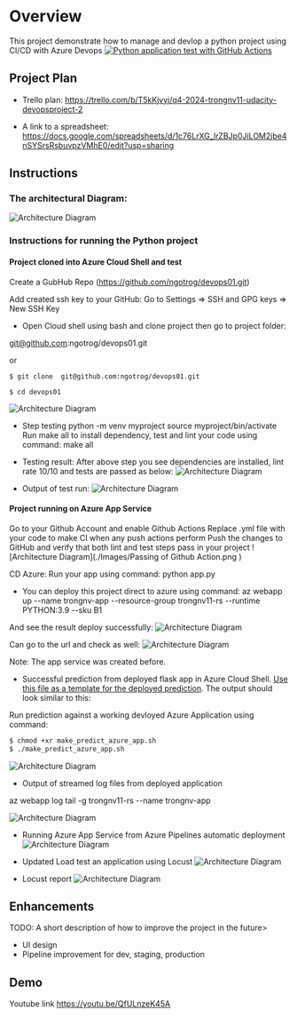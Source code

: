 # Overview   
This project demonstrate how to manage and devlop a python project using CI/CD with Azure Devops
[![Python application test with GitHub Actions](https://github.com/ngotrog/devops01/actions/workflows/main.yml/badge.svg)](https://github.com/ngotrog/devops01/actions/workflows/main.yml)
## Project Plan
* Trello plan: https://trello.com/b/T5kKjvyj/q4-2024-trongnv11-udacity-devopsproject-2

* A link to a spreadsheet: https://docs.google.com/spreadsheets/d/1c76LrXG_IrZBJp0JiLOM2jbe4nSYSrsRsbuvpzVMhE0/edit?usp=sharing

## Instructions

### The architectural Diagram:
![Architecture Diagram](./Images/ArrchitectDiagram.png )

### Instructions for running the Python project
#### Project cloned into Azure Cloud Shell and test
Create a GubHub Repo (https://github.com/ngotrog/devops01.git)

Add created ssh key to your GitHub: Go to Settings => SSH and GPG keys => New SSH Key

* Open Cloud shell using bash and clone project then go to project folder:

 git@github.com:ngotrog/devops01.git

or

`$ git clone  git@github.com:ngotrog/devops01.git`

`$ cd devops01`

![Architecture Diagram](./Images/CloneCode.png )

* Step testing 
python -m venv myproject
source myproject/bin/activate
Run make all to install dependency, test and lint your code using command: make all

* Testing result:
After above step you see dependencies are installed, lint rate 10/10 and tests are passed as below:
![Architecture Diagram](./Images/MakeAll.png )

* Output of test run:
![Architecture Diagram](./Images/OutputAction.png )
#### Project running on Azure App Service
Go to your Github Account and enable Github Actions
Replace .yml file with your code to make CI when any push actions perform
Push the changes to GitHub and verify that both lint and test steps pass in your project
![Architecture Diagram](./Images/Passing of Github Action.png )

CD Azure:
Run your app using command: python app.py

* You can deploy this project direct to azure using command:
az webapp up --name trongnv-app --resource-group trongnv11-rs --runtime PYTHON:3.9 --sku B1

And see the result deploy successfully:
![Architecture Diagram](./Images/DeploySuccess_MakePredict.png )

Can go to the url and check as well:
![Architecture Diagram](./Images/WebAppSuccess.png )

Note: The app service was created before.

* Successful prediction from deployed flask app in Azure Cloud Shell.  [Use this file as a template for the deployed prediction](https://github.com/udacity/nd082-Azure-Cloud-DevOps-Starter-Code/blob/master/C2-AgileDevelopmentwithAzure/project/starter_files/flask-sklearn/make_predict_azure_app.sh).
The output should look similar to this:


Run prediction against a working devloyed Azure Application using command: 
```bash
$ chmod +xr make_predict_azure_app.sh
$ ./make_predict_azure_app.sh
```
![Architecture Diagram](./Images/DeploySuccess_MakePredict.png )

* Output of streamed log files from deployed application

az webapp log tail -g trongnv11-rs --name trongnv-app

![Architecture Diagram](./Images/WebappLogs.png)

* Running Azure App Service from Azure Pipelines automatic deployment
![Architecture Diagram](./Images/AzurePipeline.png)

 * Updated Load test an application using Locust
 ![Architecture Diagram](./Images/locust-reponsetimes.png )

 * Locust report
 ![Architecture Diagram](./Images/locust-report.png)
## Enhancements
TODO: A short description of how to improve the project in the future>

* UI design
* Pipeline improvement for dev, staging, production
## Demo

Youtube link https://youtu.be/QfULnzeK45A

